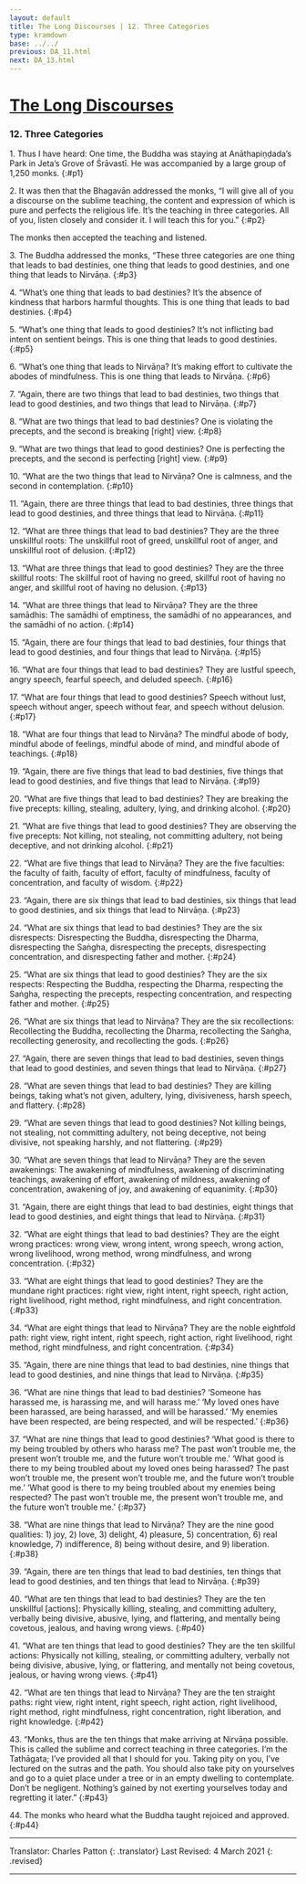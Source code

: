 ```yaml
---
layout: default
title: The Long Discourses | 12. Three Categories
type: kramdown
base: ../../
previous: DA_11.html
next: DA_13.html
---
```


# [The Long Discourses](index.html)
### 12. Three Categories

1\. Thus I have heard:  One time, the Buddha was staying at Anāthapiṇḍada’s Park in Jeta’s Grove of Śrāvastī. He was accompanied by a large group of 1,250 monks.
{:#p1}

2\. It was then that the Bhagavān addressed the monks, “I will give all of you a discourse on the sublime teaching, the content and expression of which is pure and perfects the religious life. It’s the teaching in three categories. All of you, listen closely and consider it. I will teach this for you.”
{:#p2}

The monks then accepted the teaching and listened.

3\. The Buddha addressed the monks, “These three categories are one thing that leads to bad destinies, one thing that leads to good destinies, and one thing that leads to Nirvāṇa.
{:#p3}

4\. “What’s one thing that leads to bad destinies? It’s the absence of kindness that harbors harmful thoughts. This is one thing that leads to bad destinies.
{:#p4}

5\. “What’s one thing that leads to good destinies? It’s not inflicting bad intent on sentient beings. This is one thing that leads to good destinies.
{:#p5}

6\. “What’s one thing that leads to Nirvāṇa? It’s making effort to cultivate the abodes of mindfulness. This is one thing that leads to Nirvāṇa.
{:#p6}

7\. “Again, there are two things that lead to bad destinies, two things that lead to good destinies, and two things that lead to Nirvāṇa.
{:#p7}

8\. “What are two things that lead to bad destinies? One is violating the precepts, and the second is breaking [right] view.
{:#p8}

9\. “What are two things that lead to good destinies? One is perfecting the precepts, and the second is perfecting [right] view.
{:#p9}

10\. “What are the two things that lead to Nirvāṇa? One is calmness, and the second in contemplation.
{:#p10}

11\. “Again, there are three things that lead to bad destinies, three things that lead to good destinies, and three things that lead to Nirvāṇa.
{:#p11}

12\. “What are three things that lead to bad destinies? They are the three unskillful roots: The unskillful root of greed, unskillful root of anger, and unskillful root of delusion.
{:#p12}

13\. “What are three things that lead to good destinies? They are the three skillful roots: The skillful root of having no greed, skillful root of having no anger, and skillful root of having no delusion.
{:#p13}

14\. “What are three things that lead to Nirvāṇa? They are the three samādhis: The samādhi of emptiness, the samādhi of no appearances, and the samādhi of no action.
{:#p14}

15\. “Again, there are four things that lead to bad destinies, four things that lead to good destinies, and four things that lead to Nirvāṇa.
{:#p15}

16\. “What are four things that lead to bad destinies? They are lustful speech, angry speech, fearful speech, and deluded speech.
{:#p16}

17\. “What are four things that lead to good destinies? Speech without lust, speech without anger, speech without fear, and speech without delusion.
{:#p17}

18\. “What are four things that lead to Nirvāṇa? The mindful abode of body, mindful abode of feelings, mindful abode of mind, and mindful abode of teachings.
{:#p18}

19\. “Again, there are five things that lead to bad destinies, five things that lead to good destinies, and five things that lead to Nirvāṇa.
{:#p19}

20\. “What are five things that lead to bad destinies? They are breaking the five precepts: killing, stealing, adultery, lying, and drinking alcohol.
{:#p20}

21\. “What are five things that lead to good destinies? They are observing the five precepts: Not killing, not stealing, not committing adultery, not being deceptive, and not drinking alcohol.
{:#p21}

22\. “What are five things that lead to Nirvāṇa? They are the five faculties: the faculty of faith, faculty of effort, faculty of mindfulness, faculty of concentration, and faculty of wisdom.
{:#p22}

23\. “Again, there are six things that lead to bad destinies, six things that lead to good destinies, and six things that lead to Nirvāṇa.
{:#p23}

24\. “What are six things that lead to bad destinies? They are the six disrespects: Disrespecting the Buddha, disrespecting the Dharma, disrespecting the Saṅgha, disrespecting the precepts, disrespecting concentration, and disrespecting father and mother.
{:#p24}

25\. “What are six things that lead to good destinies? They are the six respects: Respecting the Buddha, respecting the Dharma, respecting the Saṅgha, respecting the precepts, respecting concentration, and respecting father and mother.
{:#p25}

26\. “What are six things that lead to Nirvāṇa? They are the six recollections: Recollecting the Buddha, recollecting the Dharma, recollecting the Saṅgha, recollecting generosity, and recollecting the gods.
{:#p26}

27\. “Again, there are seven things that lead to bad destinies, seven things that lead to good destinies, and seven things that lead to Nirvāṇa.
{:#p27}

28\. “What are seven things that lead to bad destinies? They are killing beings, taking what’s not given, adultery, lying, divisiveness, harsh speech, and flattery.
{:#p28}

29\. “What are seven things that lead to good destinies? Not killing beings, not stealing, not committing adultery, not being deceptive, not being divisive, not speaking harshly, and not flattering.
{:#p29}

30\. “What are seven things that lead to Nirvāṇa? They are the seven awakenings: The awakening of mindfulness, awakening of discriminating teachings, awakening of effort, awakening of mildness, awakening of concentration, awakening of joy, and awakening of equanimity.
{:#p30}

31\. “Again, there are eight things that lead to bad destinies, eight things that lead to good destinies, and eight things that lead to Nirvāṇa.
{:#p31}

32\. “What are eight things that lead to bad destinies? They are the eight wrong practices: wrong view, wrong intent, wrong speech, wrong action, wrong livelihood, wrong method, wrong mindfulness, and wrong concentration.
{:#p32}

33\. “What are eight things that lead to good destinies? They are the mundane right practices: right view, right intent, right speech, right action, right livelihood, right method, right mindfulness, and right concentration.
{:#p33}

34\. “What are eight things that lead to Nirvāṇa? They are the noble eightfold path: right view, right intent, right speech, right action, right livelihood, right method, right mindfulness, and right concentration.
{:#p34}

35\. “Again, there are nine things that lead to bad destinies, nine things that lead to good destinies, and nine things that lead to Nirvāṇa.
{:#p35}

36\. “What are nine things that lead to bad destinies? ‘Someone has harassed me, is harassing me, and will harass me.’ ‘My loved ones have been harassed, are being harassed, and will be harassed.’ ‘My enemies have been respected, are being respected, and will be respected.’
{:#p36}

37\. “What are nine things that lead to good destinies? ‘What good is there to my being troubled by others who harass me? The past won’t trouble me, the present won’t trouble me, and the future won’t trouble me.’ ‘What good is there to my being troubled about my loved ones being harassed? The past won’t trouble me, the present won’t trouble me, and the future won’t trouble me.’ ‘What good is there to my being troubled about my enemies being respected? The past won’t trouble me, the present won’t trouble me, and the future won’t trouble me.’
{:#p37}

38\. “What are nine things that lead to Nirvāṇa? They are the nine good qualities: 1) joy, 2) love, 3) delight, 4) pleasure, 5) concentration, 6) real knowledge, 7) indifference, 8) being without desire, and 9) liberation.
{:#p38}

39\. “Again, there are ten things that lead to bad destinies, ten things that lead to good destinies, and ten things that lead to Nirvāṇa.
{:#p39}

40\. “What are ten things that lead to bad destinies? They are the ten unskillful [actions]: Physically killing, stealing, and committing adultery, verbally being divisive, abusive, lying, and flattering, and mentally being covetous, jealous, and having wrong views.
{:#p40}

41\. “What are ten things that lead to good destinies? They are the ten skillful actions: Physically not killing, stealing, or committing adultery, verbally not being divisive, abusive, lying, or flattering, and mentally not being covetous, jealous, or having wrong views.
{:#p41}

42\. “What are ten things that lead to Nirvāṇa? They are the ten straight paths: right view, right intent, right speech, right action, right livelihood, right method, right mindfulness, right concentration, right liberation, and right knowledge.
{:#p42}

43\. “Monks, thus are the ten things that make arriving at Nirvāṇa possible. This is called the sublime and correct teaching in three categories. I’m the Tathāgata; I’ve provided all that I should for you. Taking pity on you, I’ve lectured on the sutras and the path. You should also take pity on yourselves and go to a quiet place under a tree or in an empty dwelling to contemplate. Don’t be negligent. Nothing’s gained by not exerting yourselves today and regretting it later.”
{:#p43}

44\. The monks who heard what the Buddha taught rejoiced and approved.
{:#p44}

---

Translator: Charles Patton
{: .translator}
Last Revised: 4 March 2021
{: .revised}

---

